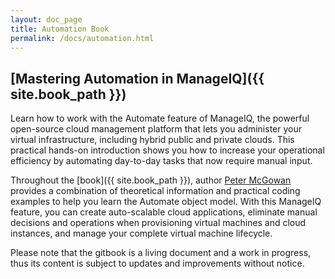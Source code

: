 ```yaml
---
layout: doc_page
title: Automation Book
permalink: /docs/automation.html
---
```


## [Mastering Automation in ManageIQ]({{ site.book_path }})

Learn how to work with the Automate feature of ManageIQ, the powerful open-source cloud management platform that lets you administer your virtual infrastructure, including hybrid public and private clouds. This practical hands-on introduction shows you how to increase your operational efficiency by automating day-to-day tasks that now require manual input.

Throughout the [book]({{ site.book_path }}), author [Peter McGowan](https://github.com/pemcg/) provides a combination of theoretical information and practical coding examples to help you learn the Automate object model. With this ManageIQ feature, you can create auto-scalable cloud applications, eliminate manual decisions and operations when provisioning virtual machines and cloud instances, and manage your complete virtual machine lifecycle.

Please note that the gitbook is a living document and a work in progress, thus its content is subject to updates and improvements without notice.
